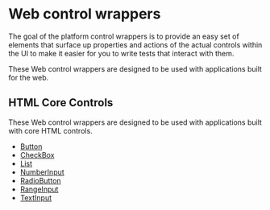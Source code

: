 # Web control wrappers

The goal of the platform control wrappers is to provide an easy set of elements that surface up properties and actions of the actual controls within the UI to make it easier for you to write tests that interact with them.

These Web control wrappers are designed to be used with applications built for the web.

## HTML Core Controls

These Web control wrappers are designed to be used with applications built with core HTML controls.

- [Button](../../src/Legerity/Web/Elements/Core/Button.cs)
- [CheckBox](../../src/Legerity/Web/Elements/Core/CheckBox.cs)
- [List](../../src/Legerity/Web/Elements/Core/List.cs)
- [NumberInput](../../src/Legerity/Web/Elements/Core/NumberInput.cs)
- [RadioButton](../../src/Legerity/Web/Elements/Core/RadioButton.cs)
- [RangeInput](../../src/Legerity/Web/Elements/Core/RangeInput.cs)
- [TextInput](../../src/Legerity/Web/Elements/Core/TextInput.cs)
